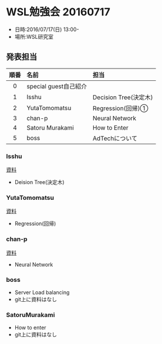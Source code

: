# WSL勉強会 20160717
* 日時:2016/07/17(日) 13:00-
* 場所:WSL研究室

## 発表担当


|順番|名前|担当|
|:-:|:--|:--|
|0|special guest自己紹介|
|1|Isshu|Decision Tree(決定木)|
|2|YutaTomomatsu|Regression(回帰)①|
|3|chan-p|Neural Network|
|4|Satoru Murakami|How to Enter|
|5|boss|AdTechについて|



### Isshu
[資料](./ichimunemasa)
* Deision Tree(決定木)


### YutaTomomatsu
[資料](./YutaTomomatsu)
* Regression(回帰)



### chan-p
[資料](./chan-p)
* Neural Network


### boss
* Server Load balancing
* git上に資料はなし

### SatoruMurakami
* How to enter
* git上に資料はなし

